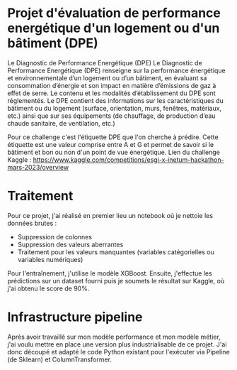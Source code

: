 # Projet d'évaluation de performance energétique d'un logement ou d'un bâtiment (DPE)

Le Diagnostic de Performance Energétique (DPE)
Le Diagnostic de Performance Energétique (DPE) renseigne sur la performance énergétique et environnementale d’un logement ou d’un bâtiment, en évaluant sa consommation d’énergie et son impact en matière d’émissions de gaz à effet de serre. Le contenu et les modalités d’établissement du DPE sont réglementés. Le DPE contient des informations sur les caractéristiques du bâtiment ou du logement (surface, orientation, murs, fenêtres, matériaux, etc.) ainsi que sur ses équipements (de chauffage, de production d’eau chaude sanitaire, de ventilation, etc.)

Pour ce challenge c'est l'étiquette DPE que l'on cherche à prédire. Cette étiquette est une valeur comprise entre A et G et permet de savoir si le bâtiment et bon ou non d'un point de vue énergétique.
Lien du challenge Kaggle : https://www.kaggle.com/competitions/esgi-x-inetum-hackathon-mars-2023/overview

# Traitement

Pour ce projet, j'ai réalisé en premier lieu un notebook où je nettoie les données brutes :
- Suppression de colonnes
- Suppression des valeurs aberrantes
- Traitement pour les valeurs manquantes (variables catégorielles ou variables numériques)

Pour l'entraînement, j'utilise le modèle XGBoost. Ensuite, j'effectue les prédictions sur un dataset fourni puis je soumets le résultat sur Kaggle, où j'ai obtenu le score de 90%. 

# Infrastructure pipeline

Après avoir travaillé sur mon modèle performance et mon modèle métier, j'ai voulu mettre en place une version plus industrialisable de ce projet. J'ai donc découpé et adapté le code Python existant pour l'exécuter via Pipeline (de Sklearn) et ColumnTransformer.
